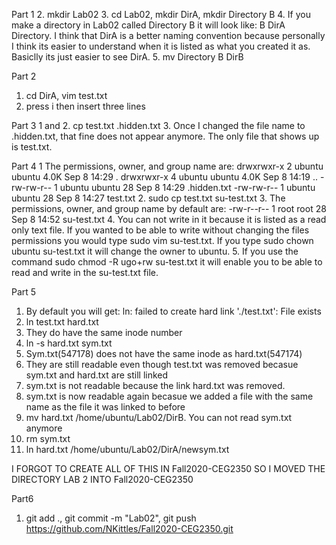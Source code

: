 Part 1
2. mkdir Lab02
3. cd Lab02, mkdir DirA, mkdir Directory B
4. If you make a directory in Lab02 called Directory B it will look like: B          DirA   Directory. I think
that DirA is a better naming convention because personally I think its easier to understand when it is listed
as what you created it as. Basiclly its just easier to see DirA. 
5. mv Directory B DirB

Part 2
1. cd DirA, vim test.txt
2. press i then insert three lines

Part 3
1 and 2. cp test.txt .hidden.txt
3. Once I changed the file name to .hidden.txt, that fine does not appear anymore. The only file that shows up is test.txt. 

Part 4 
1 The permissions, owner, and group name are:
drwxrwxr-x 2 ubuntu ubuntu 4.0K Sep  8 14:29 .
drwxrwxr-x 4 ubuntu ubuntu 4.0K Sep  8 14:19 ..
-rw-rw-r-- 1 ubuntu ubuntu   28 Sep  8 14:29 .hidden.txt
-rw-rw-r-- 1 ubuntu ubuntu   28 Sep  8 14:27 test.txt
2. sudo cp test.txt su-test.txt
3. The permissions, owner, and group name by default are: 
-rw-r--r-- 1 root   root     28 Sep  8 14:52 su-test.txt
4. You can not write in it because it is listed as a read only text file. If you wanted to be able to write without
 changing the files permissions you would type sudo vim su-test.txt. If you type sudo chown ubuntu su-test.txt it will
change the owner to ubuntu. 
5. If you use the command sudo chmod -R ugo+rw su-test.txt it will enable you to be able to read and write
in the su-test.txt file. 

Part 5
1. By default you will get: ln: failed to create hard link './test.txt': File exists
2. ln test.txt hard.txt
3. They do have the same inode number
4.  ln -s hard.txt sym.txt
5. Sym.txt(547178) does not have the same inode as hard.txt(547174)
6. They are still readable even though test.txt was removed becasue sym.txt and hard.txt are still linked
7. sym.txt is not readable because the link hard.txt was removed.
8. sym.txt is now readable again becasue we added a file with the same name as the file it was linked to before
9. mv hard.txt /home/ubuntu/Lab02/DirB. You can not read sym.txt anymore
10. rm sym.txt
11. ln hard.txt /home/ubuntu/Lab02/DirA/newsym.txt

I FORGOT TO CREATE ALL OF THIS IN Fall2020-CEG2350 SO I MOVED THE DIRECTORY LAB 2 INTO Fall2020-CEG2350

Part6 
1. git add ., git commit -m "Lab02", git push https://github.com/NKittles/Fall2020-CEG2350.git



